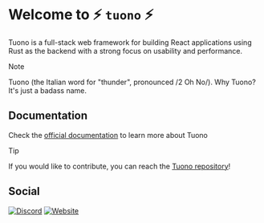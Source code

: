 # Welcome to ⚡️ `tuono` ⚡️

[WebsiteURL]: https://tuono.dev
[RepoURL]: https://github.com/tuono-labs/tuono

Tuono is a full-stack web framework for building React applications using Rust as the backend with
a strong focus on usability and performance.

> [!NOTE]
> Tuono (the Italian word for "thunder", pronounced /2 Oh No/).
> Why Tuono? It's just a badass name.

## Documentation

Check the [official documentation][WebsiteURL] to learn more about Tuono

> [!TIP]
> If you would like to contribute, you can reach the [Tuono repository][RepoURL]!

## Social

[DiscordBadge]: https://badgen.net/badge/icon/discord?icon=discord&label
[DiscordURL]: https://discord.com/invite/khQzPa654B
[WebsiteBadge]: https://img.shields.io/website-up-down-green-red/https/tuono.dev.svg

[![Discord][DiscordBadge]][DiscordURL]
[![Website][WebsiteBadge]][WebsiteURL]

<!--

**Here are some ideas to get you started:**

🙋‍♀️ A short introduction - what is your organization all about?
🌈 Contribution guidelines - how can the community get involved?
👩‍💻 Useful resources - where can the community find your docs? Is there anything else the community should know?
🍿 Fun facts - what does your team eat for breakfast?
🧙 Remember, you can do mighty things with the power of [Markdown](https://docs.github.com/github/writing-on-github/getting-started-with-writing-and-formatting-on-github/basic-writing-and-formatting-syntax)
-->
